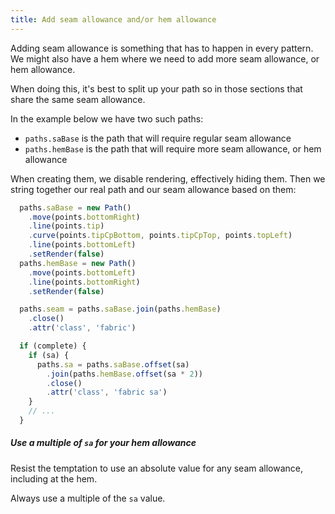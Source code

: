 ```yaml
---
title: Add seam allowance and/or hem allowance
---
```


Adding seam allowance is something that has to happen in every pattern.
We might also have a hem where we need to add more seam allowance, or hem allowance.

When doing this, it's best to split up your path so in those sections that share the same
seam allowance.

In the example below we have two such paths:

- `paths.saBase` is the path that will require regular seam allowance
- `paths.hemBase` is the path that will require more seam allowance, or hem allowance

When creating them, we disable rendering, effectively hiding them.
Then we string together our real path and our seam allowance based on them:

```js
  paths.saBase = new Path()
    .move(points.bottomRight)
    .line(points.tip)
    .curve(points.tipCpBottom, points.tipCpTop, points.topLeft)
    .line(points.bottomLeft)
    .setRender(false)
  paths.hemBase = new Path()
    .move(points.bottomLeft)
    .line(points.bottomRight)
    .setRender(false)

  paths.seam = paths.saBase.join(paths.hemBase)
    .close()
    .attr('class', 'fabric')

  if (complete) {
    if (sa) {
      paths.sa = paths.saBase.offset(sa)
        .join(paths.hemBase.offset(sa * 2))
        .close()
        .attr('class', 'fabric sa')
    }
    // ...
  }
```

<Tip>

##### Use a multiple of `sa` for your hem allowance

Resist the temptation to use an absolute value for any seam allowance, including at the hem.

Always use a multiple of the `sa` value.

</Tip>
